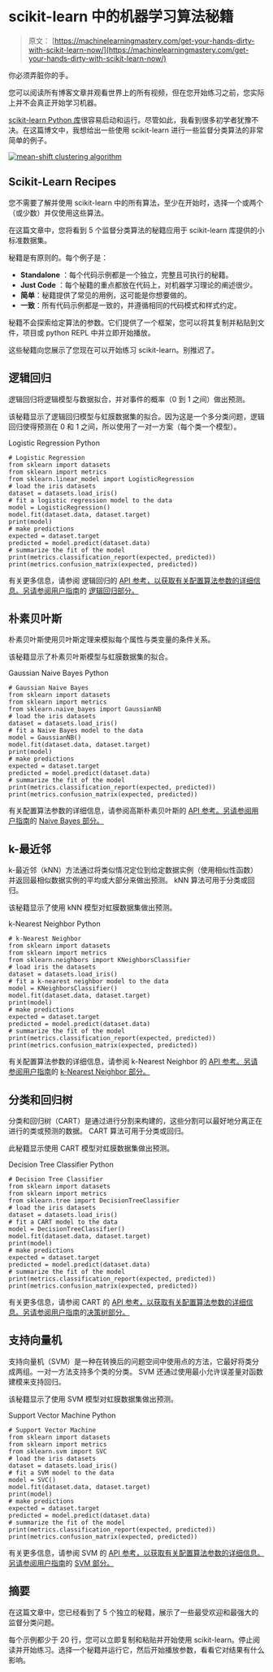 # scikit-learn 中的机器学习算法秘籍

> 原文： [https://machinelearningmastery.com/get-your-hands-dirty-with-scikit-learn-now/](https://machinelearningmastery.com/get-your-hands-dirty-with-scikit-learn-now/)

你必须弄脏你的手。

您可以阅读所有博客文章并观看世界上的所有视频，但在您开始练习之前，您实际上并不会真正开始学习机器。

[scikit-learn Python 库](http://machinelearningmastery.com/a-gentle-introduction-to-scikit-learn-a-python-machine-learning-library/ "A Gentle Introduction to Scikit-Learn: A Python Machine Learning Library")很容易启动和运行。尽管如此，我看到很多初学者犹豫不决。在这篇博文中，我想给出一些使用 scikit-learn 进行一些监督分类算法的非常简单的例子。

[![mean-shift clustering algorithm](img/d4cccaa0dbd532c10d1f94d11b71eace.jpg)](https://3qeqpr26caki16dnhd19sv6by6v-wpengine.netdna-ssl.com/wp-content/uploads/2014/04/plot_mean_shift_1.png)

## Scikit-Learn Recipes

您不需要了解并使用 scikit-learn 中的所有算法，至少在开始时，选择一个或两个（或少数）并仅使用这些算法。

在这篇文章中，您将看到 5 个监督分类算法的秘籍应用于 scikit-learn 库提供的小标准数据集。

秘籍是有原则的。每个例子是：

*   **Standalone** ：每个代码示例都是一个独立，完整且可执行的秘籍。
*   **Just Code** ：每个秘籍的重点都放在代码上，对机器学习理论的阐述很少。
*   **简单**：秘籍提供了常见的用例，这可能是你想要做的。
*   **一致**：所有代码示例都是一致的，并遵循相同的代码模式和样式约定。

秘籍不会探索给定算法的参数。它们提供了一个框架，您可以将其复制并粘贴到文件，项目或 python REPL 中并立即开始播放。

这些秘籍向您展示了您现在可以开始练习 scikit-learn。别推迟了。

## 逻辑回归

逻辑回归将逻辑模型与数据拟合，并对事件的概率（0 到 1 之间）做出预测。

该秘籍显示了逻辑回归模型与虹膜数据集的拟合。因为这是一个多分类问题，逻辑回归使得预测在 0 和 1 之间，所以使用了一对一方案（每个类一个模型）。

Logistic Regression Python

```
# Logistic Regression
from sklearn import datasets
from sklearn import metrics
from sklearn.linear_model import LogisticRegression
# load the iris datasets
dataset = datasets.load_iris()
# fit a logistic regression model to the data
model = LogisticRegression()
model.fit(dataset.data, dataset.target)
print(model)
# make predictions
expected = dataset.target
predicted = model.predict(dataset.data)
# summarize the fit of the model
print(metrics.classification_report(expected, predicted))
print(metrics.confusion_matrix(expected, predicted))
```

有关更多信息，请参阅 逻辑回归的 [API 参考，以获取有关配置算法参数的详细信息。另请参阅用户指南](http://scikit-learn.org/stable/modules/generated/sklearn.linear_model.LogisticRegression.html#sklearn.linear_model.LogisticRegression)的 [逻辑回归部分。](http://scikit-learn.org/stable/modules/linear_model.html#logistic-regression)

## 朴素贝叶斯

朴素贝叶斯使用贝叶斯定理来模拟每个属性与类变量的条件关系。

该秘籍显示了朴素贝叶斯模型与虹膜数据集的拟合。

Gaussian Naive Bayes Python

```
# Gaussian Naive Bayes
from sklearn import datasets
from sklearn import metrics
from sklearn.naive_bayes import GaussianNB
# load the iris datasets
dataset = datasets.load_iris()
# fit a Naive Bayes model to the data
model = GaussianNB()
model.fit(dataset.data, dataset.target)
print(model)
# make predictions
expected = dataset.target
predicted = model.predict(dataset.data)
# summarize the fit of the model
print(metrics.classification_report(expected, predicted))
print(metrics.confusion_matrix(expected, predicted))
```

有关配置算法参数的详细信息，请参阅高斯朴素贝叶斯的 [API 参考。另请参阅用户指南](http://scikit-learn.org/stable/modules/generated/sklearn.naive_bayes.GaussianNB.html#sklearn.naive_bayes.GaussianNB)的 [Naive Bayes 部分。](http://scikit-learn.org/stable/modules/naive_bayes.html#naive-bayes)

## k-最近邻

k-最近邻（kNN）方法通过将类似情况定位到给定数据实例（使用相似性函数）并返回最相似数据实例的平均或大部分来做出预测。 kNN 算法可用于分类或回归。

该秘籍显示了使用 kNN 模型对虹膜数据集做出预测。

k-Nearest Neighbor Python

```
# k-Nearest Neighbor
from sklearn import datasets
from sklearn import metrics
from sklearn.neighbors import KNeighborsClassifier
# load iris the datasets
dataset = datasets.load_iris()
# fit a k-nearest neighbor model to the data
model = KNeighborsClassifier()
model.fit(dataset.data, dataset.target)
print(model)
# make predictions
expected = dataset.target
predicted = model.predict(dataset.data)
# summarize the fit of the model
print(metrics.classification_report(expected, predicted))
print(metrics.confusion_matrix(expected, predicted))
```

有关配置算法参数的详细信息，请参阅 k-Nearest Neighbor 的 [API 参考。另请参阅用户指南](http://scikit-learn.org/stable/modules/generated/sklearn.neighbors.KNeighborsClassifier.html#sklearn.neighbors.KNeighborsClassifier)的 [k-Nearest Neighbor 部分。](http://scikit-learn.org/stable/modules/neighbors.html#neighbors)

## 分类和回归树

分类和回归树（CART）是通过进行分割来构建的，这些分割可以最好地分离正在进行的类或预测的数据。 CART 算法可用于分类或回归。

此秘籍显示使用 CART 模型对虹膜数据集做出预测。

Decision Tree Classifier Python

```
# Decision Tree Classifier
from sklearn import datasets
from sklearn import metrics
from sklearn.tree import DecisionTreeClassifier
# load the iris datasets
dataset = datasets.load_iris()
# fit a CART model to the data
model = DecisionTreeClassifier()
model.fit(dataset.data, dataset.target)
print(model)
# make predictions
expected = dataset.target
predicted = model.predict(dataset.data)
# summarize the fit of the model
print(metrics.classification_report(expected, predicted))
print(metrics.confusion_matrix(expected, predicted))
```

有关更多信息，请参阅 CART 的 [API 参考，以获取有关配置算法参数的详细信息。另请参阅用户指南](http://scikit-learn.org/stable/modules/generated/sklearn.tree.DecisionTreeClassifier.html#sklearn.tree.DecisionTreeClassifier)的[决策树部分。](http://scikit-learn.org/stable/modules/tree.html#tree)

## 支持向量机

支持向量机（SVM）是一种在转换后的问题空间中使用点的方法，它最好将类分成两组。一对一方法支持多个类的分类。 SVM 还通过使用最小允许误差量对函数建模来支持回归。

该秘籍显示了使用 SVM 模型对虹膜数据集做出预测。

Support Vector Machine Python

```
# Support Vector Machine
from sklearn import datasets
from sklearn import metrics
from sklearn.svm import SVC
# load the iris datasets
dataset = datasets.load_iris()
# fit a SVM model to the data
model = SVC()
model.fit(dataset.data, dataset.target)
print(model)
# make predictions
expected = dataset.target
predicted = model.predict(dataset.data)
# summarize the fit of the model
print(metrics.classification_report(expected, predicted))
print(metrics.confusion_matrix(expected, predicted))
```

有关更多信息，请参阅 SVM 的 [API 参考，以获取有关配置算法参数的详细信息。另请参阅用户指南](http://scikit-learn.org/stable/modules/generated/sklearn.svm.SVC.html#sklearn.svm.SVC)的 [SVM 部分。](http://scikit-learn.org/stable/modules/svm.html#svm)

## 摘要

在这篇文章中，您已经看到了 5 个独立的秘籍，展示了一些最受欢迎和最强大的监督分类问题。

每个示例都少于 20 行，您可以立即复制和粘贴并开始使用 scikit-learn。停止阅读并开始练习。选择一个秘籍并运行它，然后开始播放参数，看看它对结果有什么影响。